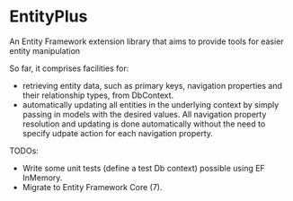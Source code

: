 # EntityPlus
An Entity Framework extension library that aims to provide tools for easier entity manipulation

So far, it comprises facilities for:
* retrieving entity data, such as primary keys, navigation properties and their relationship types, from DbContext.
* automatically updating all entities in the underlying context by simply passing in models with the desired values. All navigation property resolution and updating is done automatically without the need to specify udpate action for each navigation property.

TODOs:
* Write some unit tests (define a test Db context) possible using EF InMemory.
* Migrate to Entity Framework Core (7).

